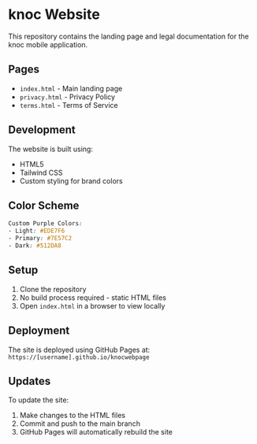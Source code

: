 # knoc Website

This repository contains the landing page and legal documentation for the knoc mobile application.

## Pages

- `index.html` - Main landing page
- `privacy.html` - Privacy Policy
- `terms.html` - Terms of Service

## Development

The website is built using:
- HTML5
- Tailwind CSS
- Custom styling for brand colors

## Color Scheme

```css
Custom Purple Colors:
- Light: #EDE7F6
- Primary: #7E57C2
- Dark: #512DA8
```

## Setup

1. Clone the repository
2. No build process required - static HTML files
3. Open `index.html` in a browser to view locally

## Deployment

The site is deployed using GitHub Pages at: `https://[username].github.io/knocwebpage`

## Updates

To update the site:
1. Make changes to the HTML files
2. Commit and push to the main branch
3. GitHub Pages will automatically rebuild the site
